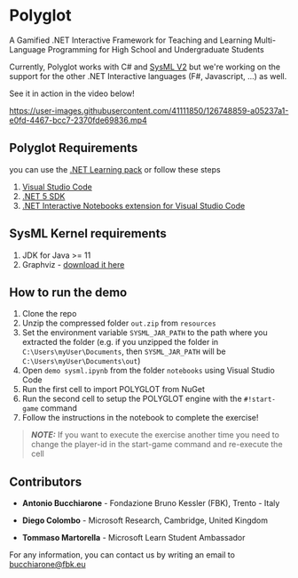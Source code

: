 # Polyglot

A Gamified .NET Interactive Framework for Teaching and Learning Multi-Language Programming for High School and Undergraduate Students

Currently, Polyglot works with C# and [SysML V2](https://www.omgsysml.org/SysML-2.htm) but we're working on the support for the other .NET Interactive languages (F#, Javascript, ...) as well.

See it in action in the video below!

https://user-images.githubusercontent.com/41111850/126748859-a05237a1-e0fd-4467-bcc7-2370fde69836.mp4

## Polyglot Requirements

you can use the [.NET Learning pack](https://dotnet.microsoft.com/learntocode) or follow these steps

1. [Visual Studio Code](https://code.visualstudio.com/Download)
1. [.NET 5 SDK](https://dotnet.microsoft.com/download)
2. [.NET Interactive Notebooks extension for Visual Studio Code](https://marketplace.visualstudio.com/items?itemName=ms-dotnettools.dotnet-interactive-vscode)

## SysML Kernel requirements

1. JDK for Java >= 11
2. Graphviz - [download it here](https://graphviz.org/download/)

## How to run the demo

1. Clone the repo
2. Unzip the compressed folder ```out.zip``` from ```resources```
3. Set the environment variable ```SYSML_JAR_PATH``` to the path where you extracted the folder (e.g. if you unzipped the folder in ```C:\Users\myUser\Documents```, then ```SYSML_JAR_PATH``` will be ```C:\Users\myUser\Documents\out```)
4. Open ```demo sysml.ipynb``` from the folder ```notebooks``` using Visual Studio Code
5. Run the first cell to import POLYGLOT from NuGet
6. Run the second cell to setup the POLYGLOT engine with the ```#!start-game``` command
7. Follow the instructions in the notebook to complete the exercise!

> **_NOTE:_**  If you want to execute the exercise another time you need to change the player-id in the start-game command and re-execute the cell

## Contributors

- **Antonio Bucchiarone** - Fondazione Bruno Kessler (FBK), Trento - Italy

- **Diego Colombo** - Microsoft Research, Cambridge, United Kingdom

- **Tommaso Martorella** - Microsoft Learn Student Ambassador

For any information, you can contact us by writing an email to bucchiarone@fbk.eu
